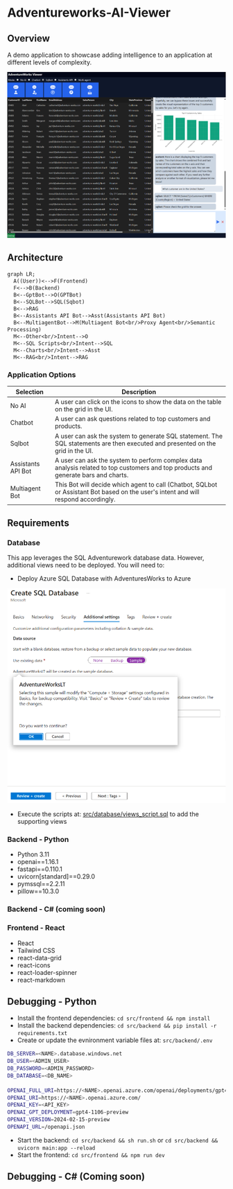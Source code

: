 # Adventureworks-AI-Viewer

## Overview

A demo application to showcase adding intelligence to an application at different levels of complexity.

![A screen capture of Advetureworks AI viewer showing getting data in differente modes.](images/adventureworks-ai-viewer.png)

## Architecture

```mermaid
graph LR;
  A((User))<-->F(Frontend)
  F<-->B(Backend)
  B<--GptBot-->O(GPTBot)
  B<--SQLBot-->SQL(Sqbot)
  B<-->RAG
  B<--Assistants API Bot-->Asst(Assistants API Bot)
  B<--MultiagentBot-->M(Multiagent Bot<br/>Proxy Agent<br/>Semantic Processing)
  M<--Other<br/>Intent-->O
  M<--SQL Scripts<br/>Intent-->SQL
  M<--Charts<br/>Intent-->Asst
  M<--RAG<br/>Intent-->RAG
```

### Application Options

| Selection | Description |
| --------- | ----------- |
| No AI | A user can click on the icons to show the data on the table on the grid in the UI. |
| Chatbot | A user can ask questions related to top customers and products. |
| Sqlbot | A user can ask the system to generate SQL statement. The SQL statements are then executed and presented on the grid in the UI. |
| Assistants API Bot | A user can ask the system to perform complex data analysis related to top customers and top products and generate bars and charts. |
| Multiagent Bot | This Bot will decide which agent to call (Chatbot, SQLbot or Assistant Bot based on the user's intent and will respond accordingly. |

## Requirements

### Database

This app leverages the SQL Adventurework database data. However, additional views need to be deployed. You will need to:

- Deploy Azure SQL Database with AdventuresWorks to Azure

![A screen capture of Advetureworks AI viewer showing getting data in differente modes.](images/azure-sql-sample-data.png)

- Execute the scripts at: [src/database/views_script.sql](src/database/views_script.sql) to add the supporting views

### Backend - Python

- Python 3.11
- openai==1.16.1
- fastapi==0.110.1
- uvicorn[standard]==0.29.0
- pymssql==2.2.11
- pillow==10.3.0

### Backend - C# (coming soon)

### Frontend - React

- React
- Tailwind CSS
- react-data-grid
- react-icons
- react-loader-spinner
- react-markdown

## Debugging - Python

- Install the frontend dependencies: `cd src/frontend && npm install`
- Install the backend dependencies: `cd src/backend && pip install -r requirements.txt`
- Create or update the evnironment variable files at: `src/backend/.env`

```bash
DB_SERVER=<NAME>.database.windows.net
DB_USER=<ADMIN_USER>
DB_PASSWORD=<ADMIN_PASSWORD>
DB_DATABASE=<DB_NAME>

OPENAI_FULL_URI=https://<NAME>.openai.azure.com/openai/deployments/gpt4-1106-preview/chat/completions?api-version=2024-02-15-preview
OPENAI_URI=https://<NAME>.openai.azure.com/
OPENAI_KEY=<API_KEY>
OPENAI_GPT_DEPLOYMENT=gpt4-1106-preview
OPENAI_VERSION=2024-02-15-preview
OPENAPI_URL=/openapi.json
```

- Start the backend: `cd src/backend && sh run.sh` or `cd src/backend && uvicorn main:app --reload`
- Start the frontend: `cd src/frontend && npm run dev`


## Debugging - C# (Coming soon)
